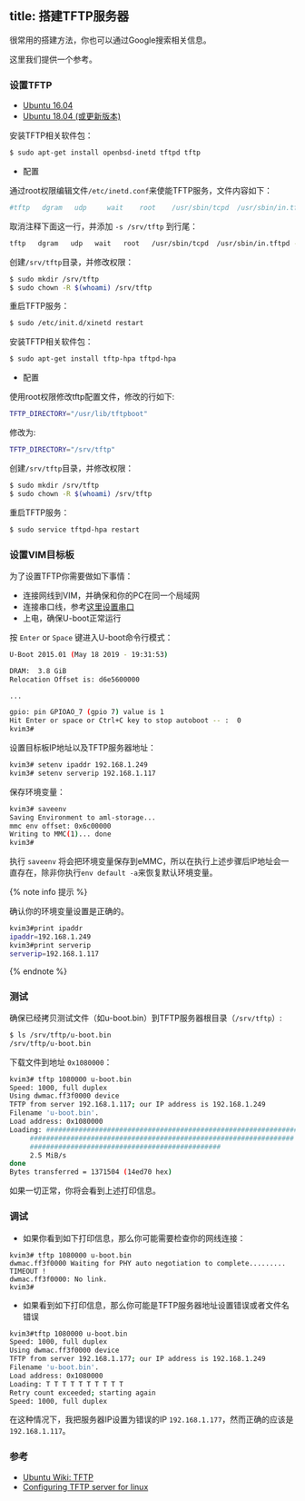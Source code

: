 title: 搭建TFTP服务器
---

很常用的搭建方法，你也可以通过Google搜索相关信息。

这里我们提供一个参考。


### 设置TFTP

<ul class="nav nav-tabs" id="myTab" role="tablist">
  <li class="nav-item" role="presentation">
    <a class="nav-link active" id="16.04-tab" data-toggle="tab" href="#16.04" role="tab" aria-controls="16.04" aria-selected="true">Ubuntu 16.04</a>
  </li>
  <li class="nav-item" role="presentation">
    <a class="nav-link" id="18.04-tab" data-toggle="tab" href="#18.04" role="tab" aria-controls="18.04" aria-selected="false">Ubuntu 18.04 (或更新版本)</a>
  </li>
</ul>
<div class="tab-content" id="myTabContent">
<div class="tab-pane fade show active" id="16.04" role="tabpanel" aria-labelledby="16.04-tab">

安装TFTP相关软件包：

```bash
$ sudo apt-get install openbsd-inetd tftpd tftp
```

* 配置

通过root权限编辑文件`/etc/inetd.conf`来使能TFTP服务，文件内容如下：

```bash
#tftp   dgram   udp     wait    root    /usr/sbin/tcpd  /usr/sbin/in.tftpd
```

取消注释下面这一行，并添加 `-s /srv/tftp` 到行尾：

```bash
tftp   dgram   udp   wait   root   /usr/sbin/tcpd  /usr/sbin/in.tftpd -s /srv/tftp
```

创建`/srv/tftp`目录，并修改权限：

```bash
$ sudo mkdir /srv/tftp
$ sudo chown -R $(whoami) /srv/tftp
```

重启TFTP服务：

```bash
$ sudo /etc/init.d/xinetd restart
```

</div>

<div class="tab-pane fade show" id="18.04" role="tabpanel" aria-labelledby="18.04-tab">

安装TFTP相关软件包：

```bash
$ sudo apt-get install tftp-hpa tftpd-hpa
```
* 配置

使用root权限修改tftp配置文件，修改的行如下:

```bash
TFTP_DIRECTORY="/usr/lib/tftpboot"
```

修改为:

```bash
TFTP_DIRECTORY="/srv/tftp"
```

创建`/srv/tftp`目录，并修改权限：

```bash
$ sudo mkdir /srv/tftp
$ sudo chown -R $(whoami) /srv/tftp
```

重启TFTP服务：

```bash
$ sudo service tftpd-hpa restart
```
</div>
</div>

### 设置VIM目标板

为了设置TFTP你需要做如下事情：

* 连接网线到VIM，并确保和你的PC在同一个局域网 
* 连接串口线，参考[这里设置串口](/android/zh-cn/vim1/SetupSerialTool.html) 
* 上电，确保U-boot正常运行

按 `Enter` or `Space` 键进入U-boot命令行模式：

```bash
U-Boot 2015.01 (May 18 2019 - 19:31:53)

DRAM:  3.8 GiB
Relocation Offset is: d6e5600000

...

gpio: pin GPIOAO_7 (gpio 7) value is 1
Hit Enter or space or Ctrl+C key to stop autoboot -- :  0 
kvim3#
```

设置目标板IP地址以及TFTP服务器地址：

```bash
kvim3# setenv ipaddr 192.168.1.249
kvim3# setenv serverip 192.168.1.117
```

保存环境变量：

```bash
kvim3# saveenv
Saving Environment to aml-storage...
mmc env offset: 0x6c00000 
Writing to MMC(1)... done
kvim3#
```

执行 `saveenv` 将会把环境变量保存到eMMC，所以在执行上述步骤后IP地址会一直存在，除非你执行`env default -a`来恢复默认环境变量。

{% note info 提示 %}

确认你的环境变量设置是正确的。

```bash
kvim3#print ipaddr
ipaddr=192.168.1.249
kvim3#print serverip
serverip=192.168.1.117
```

{% endnote %}

### 测试

确保已经拷贝测试文件（如u-boot.bin）到TFTP服务器根目录（`/srv/tftp`）:

```bash
$ ls /srv/tftp/u-boot.bin
/srv/tftp/u-boot.bin
```

下载文件到地址 `0x1080000`：

```bash
kvim3# tftp 1080000 u-boot.bin
Speed: 1000, full duplex
Using dwmac.ff3f0000 device
TFTP from server 192.168.1.117; our IP address is 192.168.1.249
Filename 'u-boot.bin'.
Load address: 0x1080000
Loading: #################################################################
	 #################################################################
	 ###############################################
	 2.5 MiB/s
done
Bytes transferred = 1371504 (14ed70 hex)

```
如果一切正常，你将会看到上述打印信息。


### 调试

* 如果你看到如下打印信息，那么你可能需要检查你的网线连接：

```
kvim3# tftp 1080000 u-boot.bin
dwmac.ff3f0000 Waiting for PHY auto negotiation to complete......... TIMEOUT !
dwmac.ff3f0000: No link.
kvim3#
```

* 如果看到如下打印信息，那么你可能是TFTP服务器地址设置错误或者文件名错误

```bash
kvim3#tftp 1080000 u-boot.bin
Speed: 1000, full duplex
Using dwmac.ff3f0000 device
TFTP from server 192.168.1.177; our IP address is 192.168.1.249
Filename 'u-boot.bin'.
Load address: 0x1080000
Loading: T T T T T T T T T T 
Retry count exceeded; starting again
Speed: 1000, full duplex
```
在这种情况下，我把服务器IP设置为错误的IP `192.168.1.177`，然而正确的应该是`192.168.1.117`。

### 参考
* [Ubuntu Wiki: TFTP](https://help.ubuntu.com/community/TFTP)
* [Configuring TFTP server for linux](http://venkateshabbarapu.blogspot.com/2012/10/configuring-tftp-server-for-linux.html)
